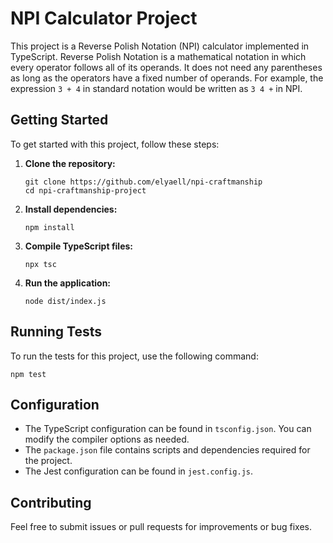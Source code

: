 # NPI Calculator Project

This project is a Reverse Polish Notation (NPI) calculator implemented in TypeScript. Reverse Polish Notation is a mathematical notation in which every operator follows all of its operands. It does not need any parentheses as long as the operators have a fixed number of operands. For example, the expression `3 + 4` in standard notation would be written as `3 4 +` in NPI.

## Getting Started

To get started with this project, follow these steps:

1. **Clone the repository:**
   ```
   git clone https://github.com/elyaell/npi-craftmanship
   cd npi-craftmanship-project
   ```

2. **Install dependencies:**
   ```
   npm install
   ```

3. **Compile TypeScript files:**
   ```
   npx tsc
   ```

4. **Run the application:**
   ```
   node dist/index.js
   ```

## Running Tests

To run the tests for this project, use the following command:
```
npm test
```

## Configuration

- The TypeScript configuration can be found in `tsconfig.json`. You can modify the compiler options as needed.
- The `package.json` file contains scripts and dependencies required for the project.
- The Jest configuration can be found in `jest.config.js`.

## Contributing

Feel free to submit issues or pull requests for improvements or bug fixes.